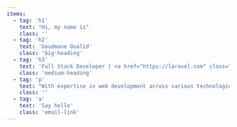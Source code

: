 ```yaml
---
items:
  - tag: 'h1'
    text: "Hi, my name is"
    class: ''
  - tag: 'h2'
    text: 'Goudmane Oualid'
    class: 'big-heading'
  - tag: 'h3'
    text: 'Full Stack Developer | <a href="https://laravel.com" class="laravel">Laravel</a> & <a href=https://nuxt.com/" class="nuxt">Nuxt</a>'
    class: 'medium-heading'
  - tag: 'p'
    text: "With expertise in web development across various technologies, I build efficient, high-quality applications that deliver seamless user experiences. My focus is on creating scalable and innovative solutions tailored to meet today’s digital demands."
    class: ''
  - tag: 'a'
    text: 'Say hello'
    class: 'email-link'
---
```

